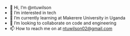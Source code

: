 - 👋 Hi, I’m @ntuwilson
- 👀 I’m interested in tech
- 🌱 I’m currently learning at Makerere University in Uganda
- 💞️ I’m looking to collaborate on code and engineering
- 📫 How to reach me on at ntuwilson02@gmail.com

<!---
ntuwilson/ntuwilson is a ✨ special ✨ repository because its `README.md` (this file) appears on your GitHub profile.
You can click the Preview link to take a look at your changes.
--->

